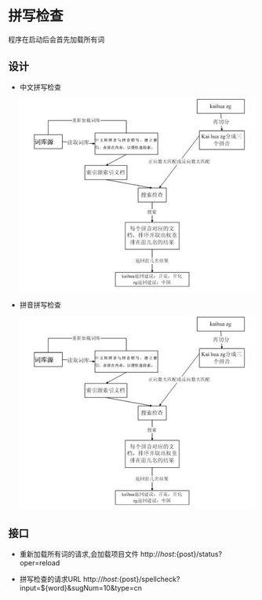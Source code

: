 # 拼写检查 

程序在启动后会首先加载所有词

## 设计
* 中文拼写检查

  ![图片](https://github.com/yzygenuine/spellcheck/blob/master/spellcheck/docs/images/pinyin_spell.jpg)

* 拼音拼写检查

  ![图片](https://github.com/yzygenuine/spellcheck/blob/master/spellcheck/docs/images/pinyin_spell.jpg)
  
## 接口
 
* 重新加载所有词的请求,会加载项目文件
http://${host}:${post}/status?oper=reload


* 拼写检查的请求URL
http://${host}:${post}/spellcheck?input=${word}&sugNum=10&type=cn
